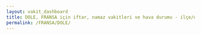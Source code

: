 ```yaml
---
layout: vakit_dashboard
title: DOLE, FRANSA için iftar, namaz vakitleri ve hava durumu - ilçe/eyalet seç
permalink: /FRANSA/DOLE/
---
```


<script type="text/javascript">
  var GLOBAL_COUNTRY = 'FRANSA';
  var GLOBAL_CITY = 'DOLE';
  var GLOBAL_STATE = '';
  var lat = 72;
  var lon = 21;
</script>
